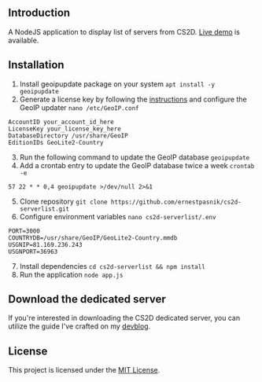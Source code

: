## Introduction
A NodeJS application to display list of servers from CS2D. [Live demo](https://cs2d-serverlist.erpa.cc/) is available.

## Installation
1. Install geoipupdate package on your system `apt install -y geoipupdate`
2. Generate a license key by following the [instructions](https://support.maxmind.com/hc/en-us/articles/4407111582235-Generate-a-License-Key) and configure the GeoIP updater `nano /etc/GeoIP.conf`
```
AccountID your_account_id_here
LicenseKey your_license_key_here
DatabaseDirectory /usr/share/GeoIP
EditionIDs GeoLite2-Country
```
3. Run the following command to update the GeoIP database `geoipupdate`
4. Add a crontab entry to update the GeoIP database twice a week `crontab -e`
```
57 22 * * 0,4 geoipupdate >/dev/null 2>&1
``` 
5. Clone repository `git clone https://github.com/ernestpasnik/cs2d-serverlist.git`
6. Configure environment variables `nano cs2d-serverlist/.env`
```env
PORT=3000
COUNTRYDB=/usr/share/GeoIP/GeoLite2-Country.mmdb
USGNIP=81.169.236.243
USGNPORT=36963
```
7. Install dependencies `cd cs2d-serverlist && npm install`
8. Run the application `node app.js`

## Download the dedicated server
If you're interested in downloading the CS2D dedicated server, you can utilize the guide I've crafted on my [devblog](https://dev.erpa.cc/how-to-install-cs2d-server-on-ubuntu/).

## License
This project is licensed under the [MIT License](LICENSE).
